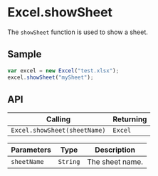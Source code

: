 # Excel.showSheet

The `showSheet` function is used to show a sheet.

## Sample

```javascript
var excel = new Excel("test.xlsx");
excel.showSheet("mySheet");
```

## API

| Calling | Returning |
|---|---|
| `Excel.showSheet(sheetName)` | `Excel` |

| Parameters | Type | Description |
|---|---|---|
| `sheetName` | `String` | The sheet name. |